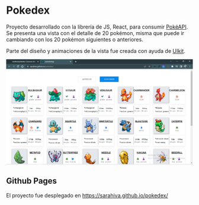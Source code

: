 # Pokedex

Proyecto desarrollado con la librería de JS, React, para consumir [PokéAPI](https://pokeapi.co/).
Se presenta una vista con el detalle de 20 pokémon, misma que puede ir cambiando con los 20 pokémon
siguientes o anteriores.

Parte del diseño y animaciones de la vista fue creada con ayuda de [UIkit](https://getuikit.com/). 

![alt text](https://github.com/sarahiva/pokedex/blob/main/myPokeApp.png)
## Github Pages
El proyecto fue desplegado en https://sarahiva.github.io/pokedex/